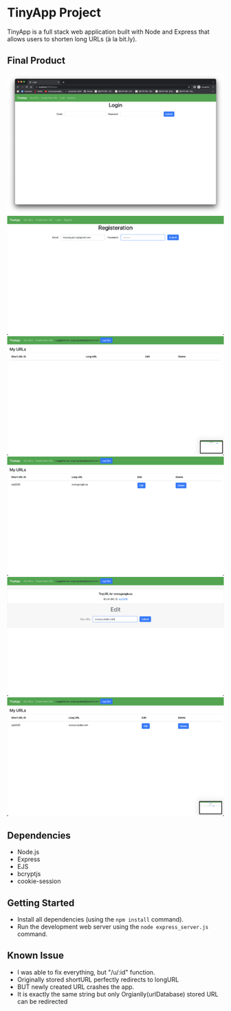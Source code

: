 # TinyApp Project

TinyApp is a full stack web application built with Node and Express that allows users to shorten long URLs (à la bit.ly).

## Final Product

!["screenshot of Login Page"](https://github.com/wojeong/tinyapp/blob/main/docs/login-page.png?raw=true)
!["screenshot of registeration page"](https://github.com/wojeong/tinyapp/blob/main/docs/register-page.png?raw=true)
!["screenshot of urls page"](https://github.com/wojeong/tinyapp/blob/main/docs/urls-page.png?raw=true)
!["screenshot of new url creaged"](https://github.com/wojeong/tinyapp/blob/main/docs/new-url-created.png?raw=true)
!["screenshot of show page with edit"](https://github.com/wojeong/tinyapp/blob/main/docs/show-page.png?raw=true)
!["screenshot of updated url"](https://github.com/wojeong/tinyapp/blob/main/docs/updated-url.png?raw=true)

## Dependencies

- Node.js
- Express
- EJS
- bcryptjs
- cookie-session

## Getting Started

- Install all dependencies (using the `npm install` command).
- Run the development web server using the `node express_server.js` command.

## Known Issue

- I was able to fix everything, but "/u/:id" function.
- Originally stored shortURL perfectly redirects to longURL
- BUT newly created URL crashes the app. 
- It is exactly the same string but only Orgianlly(urlDatabase) stored URL can be redirected